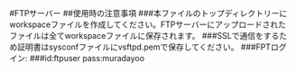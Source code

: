 #FTPサーバー
##使用時の注意事項
###本ファイルのトップディレクトリーにworkspaceファイルを作成してください。FTPサーバーにアップロードされたファイルは全てworkspaceファイルに保存されます。
###SSLで通信をするため証明書はsysconfファイルにvsftpd.pemで保存してください。
###FPTログイン:
###id:ftpuser pass:muradayoo